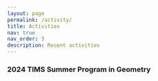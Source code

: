 ```yaml
---
layout: page
permalink: /activity/
title: Activities
nav: true
nav_order: 3
description: Recent activities
---
```


### 2024 TIMS Summer Program in Geometry

